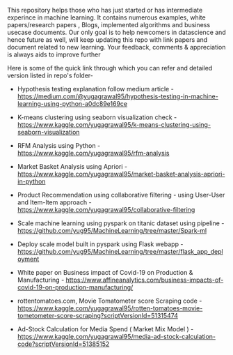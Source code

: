 This repository helps those who has just started or has intermediate experince in machine learning. It contains numerous examples, white papers/research papers , Blogs, implemented algorithms and business usecase documents.
Our only goal is to help newcomers in datascience and hence future as well, will keep updating this repo with link papers and document related to new learning. 
Your feedback, comments & appreciation is always aids to improve further

Here is some of the quick link through which you can refer and detailed version listed in repo's folder-

* Hypothesis testing explanation follow medium article - https://medium.com/@yugagrawal95/hypothesis-testing-in-machine-learning-using-python-a0dc89e169ce

* K-means clustering using seaborn visualization check - https://www.kaggle.com/yugagrawal95/k-means-clustering-using-seaborn-visualization

* RFM Analysis using Python - https://www.kaggle.com/yugagrawal95/rfm-analysis

* Market Basket Analysis using Apriori - https://www.kaggle.com/yugagrawal95/market-basket-analysis-apriori-in-python 

* Product Recommendation using collaborative filtering - using User-User and Item-Item approach - https://www.kaggle.com/yugagrawal95/collaborative-filtering

* Scale machine learning using pyspark on titanic dataset using pipeline - https://github.com/yug95/MachineLearning/tree/master/Spark-ml

* Deploy scale model built in pyspark using Flask webapp - https://github.com/yug95/MachineLearning/tree/master/flask_app_deployment

* White paper on Business impact of Covid-19 on Production & Manufacturing - https://www.affineanalytics.com/business-impacts-of-covid-19-on-production-manufacturing/

* rottentomatoes.com, Movie Tomatometer score Scraping code - https://www.kaggle.com/yugagrawal95/rotten-tomatoes-movie-tometometer-score-scraping?scriptVersionId=51315474

* Ad-Stock Calculation for Media Spend ( Market Mix Model ) - https://www.kaggle.com/yugagrawal95/media-ad-stock-calculation-code?scriptVersionId=51385152
